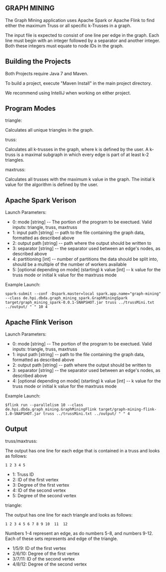 GRAPH MINING
-----

The Graph Mining application uses Apache Spark or Apache Flink to find either the maximum Truss or all specific k-Trusses in a graph.

The input file is expected to consist of one line per edge in the graph.
Each line must begin with an integer followed by a separator and another integer.
Both these integers must equate to node IDs in the graph.

Building the Projects
-----
Both Projects require Java 7 and Maven.

To build a project, execute "Maven Install" in the main project directory.

We recommend using IntelliJ when working on either project.


Program Modes
-----

triangle:

Calculates all unique triangles in the graph.


truss:

Calculates all k-trusses in the graph, where k is defined by the user.
A k-truss is a maximal subgraph in which every edge is part of at least k-2 triangles.


maxtruss:

Calculates all trusses with the maximum k value in the graph.
The initial k value for the algorithm is defined by the user.

Apache Spark Verison
-----

Launch Parameters:
* 0: mode [string] -- The portion of the program to be exectued. Valid inputs: triangle, truss, maxtruss
* 1: input path [string] -- path to the file containing the graph data, formatted as described above
* 2: output path [string] -- path where the output should be written to
* 3: separator [string] -- the separator used between an edge's nodes, as described above
* 4: partitioning [int] -- number of partitions the data should be split into, should be a multiple of the number of workers available
* 5: [optional depending on mode] (starting) k value [int] -- k value for the truss mode or initial k value for the maxtruss mode

Example Launch:
```
spark-submit --conf -Dspark.master=local spark.app.name="graph-mining" --class de.hpi.dbda.graph_mining_spark.GraphMiningSpark target/graph_mining_spark-0.0.1-SNAPSHOT.jar truss ../trussMini.txt ../output/ " " 10 4
```


Apache Flink Verison
-----

Launch Parameters:
* 0: mode [string] -- The portion of the program to be exectued. Valid inputs: triangle, truss, maxtruss
* 1: input path [string] -- path to the file containing the graph data, formatted as described above
* 2: output path [string] -- path where the output should be written to
* 3: separator [string] -- the separator used between an edge's nodes, as described above
* 4: [optional depending on mode] (starting) k value [int] -- k value for the truss mode or initial k value for the maxtruss mode

Example Launch:
```
$flink run --parallelism 10 --class de.hpi.dbda.graph_mining.GraphMiningFlink target/graph-mining-flink-1.0-SNAPSHOT.jar truss ../trussMini.txt ../output/ " " 4
```


Output
-----

truss/maxtruss:

The output has one line for each edge that is contained in a truss and looks as follows:
```
1 2 3 4 5
```
* 1: Truss ID
* 2: ID of the first vertex
* 3: Degree of the first vertex
* 4: ID of the second vertex
* 5: Degree of the second vertex


triangle:

The output has one line for each triangle and looks as follows:
```
1 2 3 4 5 6 7 8 9 10  11  12
```
Numbers 1-4 represent an edge, as do numbers 5-8, and numbers 9-12.
Each of these sets represents and edge of the triangle.
* 1/5/9: ID of the first vertex
* 2/6/10: Degree of the first vertex
* 3/7/11: ID of the second vertex
* 4/8/12: Degree of the second vertex
